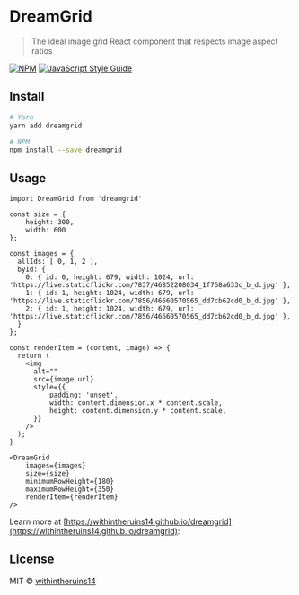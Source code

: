 # DreamGrid

> The ideal image grid React component that respects image aspect ratios

[![NPM](https://img.shields.io/npm/v/dreamgrid.svg)](https://www.npmjs.com/package/dreamgrid) [![JavaScript Style Guide](https://img.shields.io/badge/code_style-standard-brightgreen.svg)](https://standardjs.com)

## Install

```bash
# Yarn
yarn add dreamgrid

# NPM
npm install --save dreamgrid
```

## Usage


```
import DreamGrid from 'dreamgrid'

const size = {
    height: 300,
    width: 600
};

const images = {
  allIds: [ 0, 1, 2 ],
  byId: {
    0: { id: 0, height: 679, width: 1024, url: 'https://live.staticflickr.com/7837/46852208034_1f768a633c_b_d.jpg' },
    1: { id: 1, height: 1024, width: 679, url: 'https://live.staticflickr.com/7856/46660570565_dd7cb62cd0_b_d.jpg' },
    2: { id: 1, height: 1024, width: 679, url: 'https://live.staticflickr.com/7856/46660570565_dd7cb62cd0_b_d.jpg' },
  }
};

const renderItem = (content, image) => {
  return (
    <img
      alt=""
      src={image.url}
      style={{
          padding: 'unset',
          width: content.dimension.x * content.scale,
          height: content.dimension.y * content.scale,
      }}
    />
  );
}

<DreamGrid
    images={images}
    size={size}
    minimumRowHeight={180}
    maximumRowHeight={350}
    renderItem={renderItem}
/>

```

Learn more at [https://withintheruins14.github.io/dreamgrid](https://withintheruins14.github.io/dreamgrid):


## License

MIT © [withintheruins14](https://github.com/withintheruins14)

